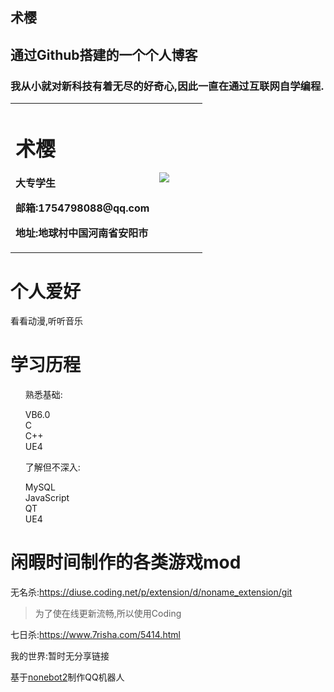 <section class="page-header">
    <h1 class="project-name">术樱</h1>
    <h2 class="project-tagline">通过Github搭建的一个个人博客</h2>
    <h3>我从小就对新科技有着无尽的好奇心,因此一直在通过互联网自学编程.</h3>
    <!-- <a href="#" class="btn">按钮</a> -->
</section>

<table border="0">
    <tr>
        <td width="75%">
        <h1>术樱</h1>
            <p><b>大专学生</b></p></b>
            <p><b>邮箱:1754798088@qq.com</b></p>
            <p><b>地址:地球村中国河南省安阳市</b></p>
        </td>
        <td width="25%">
            <img src="http://q1.qlogo.cn/g?b=qq&nk=1754798088&s=640">
        </td>
    </tr>
</table>

<h1>
    <a id="header-3" class="anchor" href="#header-3" aria-hidden="true" one-link-mark="yes"><span class="octicon octicon-link"></span></a>
    个人爱好
</h1>
<p>看看动漫,听听音乐</p>

<h1>
    <a id="header-3" class="anchor" href="#header-3" aria-hidden="true" one-link-mark="yes"><span class="octicon octicon-link"></span></a>
    学习历程
</h1>
    <ul class="task-list">
    <p>熟悉基础:</p>
        <li>VB6.0</li>
        <li>C</li>
        <li>C++</li>
        <li>UE4</li>
    <p></p>
    <p>了解但不深入:</p>
        <li>MySQL</li>
        <li>JavaScript</li>
        <li>QT</li>
        <li>UE4</li>
    </ul>
<h1>
    <a id="header-3" class="anchor" href="#header-3" aria-hidden="true" one-link-mark="yes"><span class="octicon octicon-link"></span></a>
    闲暇时间制作的各类游戏mod
</h1>
<p>无名杀:<a href="https://diuse.coding.net/p/extension/d/noname_extension/git">https://diuse.coding.net/p/extension/d/noname_extension/git</a></p>
<blockquote>
    <p>为了使在线更新流畅,所以使用Coding</p>
</blockquote>
<p>七日杀:<a href="https://www.7risha.com/5414.html">https://www.7risha.com/5414.html</a></p>
<p>我的世界:暂时无分享链接</p>
<p>基于<a href="https://github.com/nonebot/nonebot">nonebot2</a>制作QQ机器人</p>
